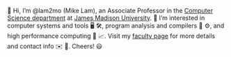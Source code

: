 👋 Hi, I’m @lam2mo (Mike Lam), an Associate Professor in the [Computer Science department](https://jmu.edu/cs) at [James Madison University](https://jmu.edu).
👀 I’m interested in computer systems and tools 🖥 🛠, program analysis and compilers 📝 ⚙️, and high performance computing 🧭 📈.
Visit my [faculty page](https://w3.cs.jmu.edu/lam2mo/) for more details and contact info ✉️ 📅. Cheers! 😃 


<!---
lam2mo/lam2mo is a ✨ special ✨ repository because its `README.md` (this file) appears on your GitHub profile.
You can click the Preview link to take a look at your changes.
--->
